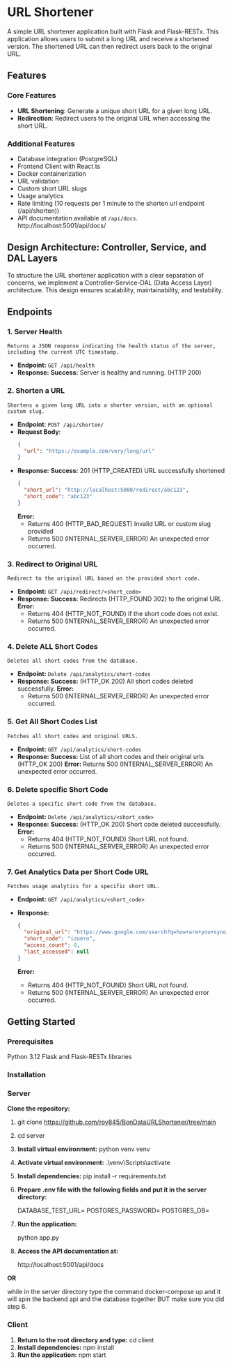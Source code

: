 # URL Shortener

A simple URL shortener application built with Flask and Flask-RESTx. This application allows users to submit a long URL and receive a shortened version. The shortened URL can then redirect users back to the original URL.

## Features

### Core Features

- **URL Shortening**: Generate a unique short URL for a given long URL.
- **Redirection**: Redirect users to the original URL when accessing the short URL.

### Additional Features

- Database integration (PostgreSQL)
- Frontend Client with React.ts
- Docker containerization
- URL validation
- Custom short URL slugs
- Usage analytics
- Rate limiting (10 requests per 1 minute to the shorten url endpoint (/api/shorten))
- API documentation available at `/api/docs`.
  http://localhost:5001/api/docs/

## Design Architecture: Controller, Service, and DAL Layers

To structure the URL shortener application with a clear separation of concerns, we implement a Controller-Service-DAL (Data Access Layer) architecture. This design ensures scalability, maintainability, and testability.

## Endpoints

### 1. Server Health

    Returns a JSON response indicating the health status of the server, including the current UTC timestamp.

- **Endpoint:** `GET /api/health`
- **Response:**
  <b>Success:</b> Server is healthy and running. (HTTP 200)

### 2. Shorten a URL

    Shortens a given long URL into a shorter version, with an optional custom slug.

- **Endpoint**: `POST /api/shorten/`
- **Request Body**:
  ```json
  {
    "url": "https://example.com/very/long/url"
  }
  ```
- **Response:**
  <b>Success:</b> 201 (HTTP_CREATED) URL successfully shortened
  ```json
  {
    "short_url": "http://localhost:5000/redirect/abc123",
    "short_code": "abc123"
  }
  ```
  <b>Error:</b>
  - Returns 400 (HTTP_BAD_REQUEST) Invalid URL or custom slug provided
  - Returns 500 (INTERNAL_SERVER_ERROR) An unexpected error occurred.

### 3. Redirect to Original URL

    Redirect to the original URL based on the provided short code.

- **Endpoint:** `GET /api/redirect/<short_code>`
- **Response:**
  <b>Success:</b> Redirects (HTTP_FOUND 302) to the original URL.
  <b>Error:</b>
  - Returns 404 (HTTP_NOT_FOUND) if the short code does not exist.
  - Returns 500 (INTERNAL_SERVER_ERROR) An unexpected error occurred.

### 4. Delete ALL Short Codes

    Deletes all short codes from the database.

- **Endpoint:** `Delete /api/analytics/short-codes`
- **Response:**
  <b>Success:</b> (HTTP_OK 200) All short codes deleted successfully.
  <b>Error:</b>
  - Returns 500 (INTERNAL_SERVER_ERROR) An unexpected error occurred.

### 5. Get All Short Codes List

    Fetches all short codes and original URLS.

- **Endpoint:** `GET /api/analytics/short-codes`
- **Response:**
  <b>Success:</b> List of all short codes and their original urls (HTTP_OK 200)
  <b>Error:</b> Returns 500 (INTERNAL_SERVER_ERROR) An unexpected error occurred.

### 6. Delete specific Short Code

    Deletes a specific short code from the database.

- **Endpoint:** `Delete /api/analytics/<short_code>`
- **Response:**
  <b>Success:</b> (HTTP_OK 200) Short code deleted successfully.
  <b>Error:</b>
  - Returns 404 (HTTP_NOT_FOUND) Short URL not found.
  - Returns 500 (INTERNAL_SERVER_ERROR) An unexpected error occurred.

### 7. Get Analytics Data per Short Code URL

    Fetches usage analytics for a specific short URL.

- **Endpoint:** `GET /api/analytics/<short_code>`
- **Response:**

  ```json
  {
    "original_url": "https://www.google.com/search?q=how+are+you+synonyms+slang&sca_esv=9752ad96db2cbf24&sxsrf=ADLYWIJkxX0227DWLaqaW-PrDOhpflqFkw%3A1732528437994&ei=NUlEZ5mxPJWukdUPyp_WgQ4&oq=How+are+you+synonyms&gs_lp=Egxnd3Mtd2l6LXNlcnAiFEhvdyBhcmUgeW91IHN5bm9ueW1zKgIIADIKEAAYsAMY1gQYRzIKEAAYsAMY1gQYRzIKEAAYsAMY1gQYRzIKEAAYsAMY1gQYRzIKEAAYsAMY1gQYRzIKEAAYsAMY1gQYRzIKEAAYsAMY1gQYRzIKEAAYsAMY1gQYRzINEAAYgAQYsAMYQxiKBTINEAAYgAQYsAMYQxiKBUjQClAAWABwAngBkAEAmAEAoAEAqgEAuAEByAEAmAICoAIhmAMAiAYBkAYKkgcBMqAHAA&sclient=gws-wiz-serp",
    "short_code": "izuero",
    "access_count": 0,
    "last_accessed": null
  }
  ```

  <b>Error:</b>

  - Returns 404 (HTTP_NOT_FOUND) Short URL not found.
  - Returns 500 (INTERNAL_SERVER_ERROR) An unexpected error occurred.

## Getting Started

### Prerequisites

Python 3.12
Flask and Flask-RESTx libraries

### Installation

### Server

<b> Clone the repository:</b>

1. git clone https://github.com/roy845/BonDataURLShortener/tree/main
2. cd server
3. <b>Install virtual environment:</b>
   python venv venv
4. <b>Activate virtual environment:</b>
   .\venv\Scripts\activate

5. <b>Install dependencies:</b>
   pip install -r requirements.txt

6. <b>Prepare .env file with the following fields and put it in the server directory:</b>

   DATABASE_TEST_URL=
   POSTGRES_PASSWORD=
   POSTGRES_DB=

7. <b>Run the application:</b>

   python app.py

8. <b>Access the API documentation at:</b>

   http://localhost:5001/api/docs

<b> OR </b>

while in the server directory type the command docker-compose up and it will spin the backend api and the database together BUT make sure you did step 6.

### Client

1.  <b>Return to the root directory and type:</b> cd client
2.  <b>Install dependencies:</b>
    npm install
3.  <b>Run the application:</b>
    npm start
